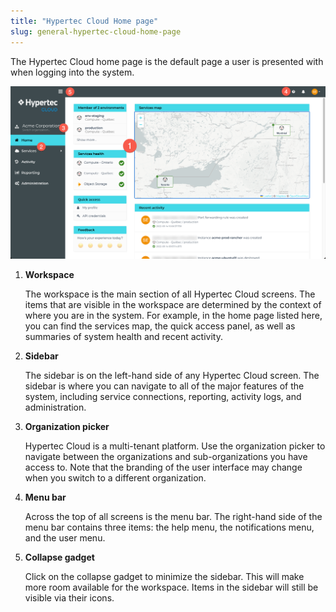 ```yaml
---
title: "Hypertec Cloud Home page"
slug: general-hypertec-cloud-home-page
---
```



The Hypertec Cloud home page is the default page a user is presented with when logging into the system.

![Screenshot of the Hypertec Cloud home page, with numbered dots highlighting features of interest](/assets/cca-general-cmc-ui-home-en.png)

1.  **Workspace**

    The workspace is the main section of all Hypertec Cloud screens. The items that are visible in the workspace are determined by the context of where you are in the system. For example, in the home page listed here, you can find the services map, the quick access panel, as well as summaries of system health and recent activity.

2.  **Sidebar**

    The sidebar is on the left-hand side of any Hypertec Cloud screen. The sidebar is where you can navigate to all of the major features of the system, including service connections, reporting, activity logs, and administration.

3.  **Organization picker**

    Hypertec Cloud is a multi-tenant platform. Use the organization picker to navigate between the organizations and sub-organizations you have access to. Note that the branding of the user interface may change when you switch to a different organization.

4.  **Menu bar**

    Across the top of all screens is the menu bar. The right-hand side of the menu bar contains three items: the help menu, the notifications menu, and the user menu.

5.  **Collapse gadget**

    Click on the collapse gadget to minimize the sidebar. This will make more room available for the workspace. Items in the sidebar will still be visible via their icons.


